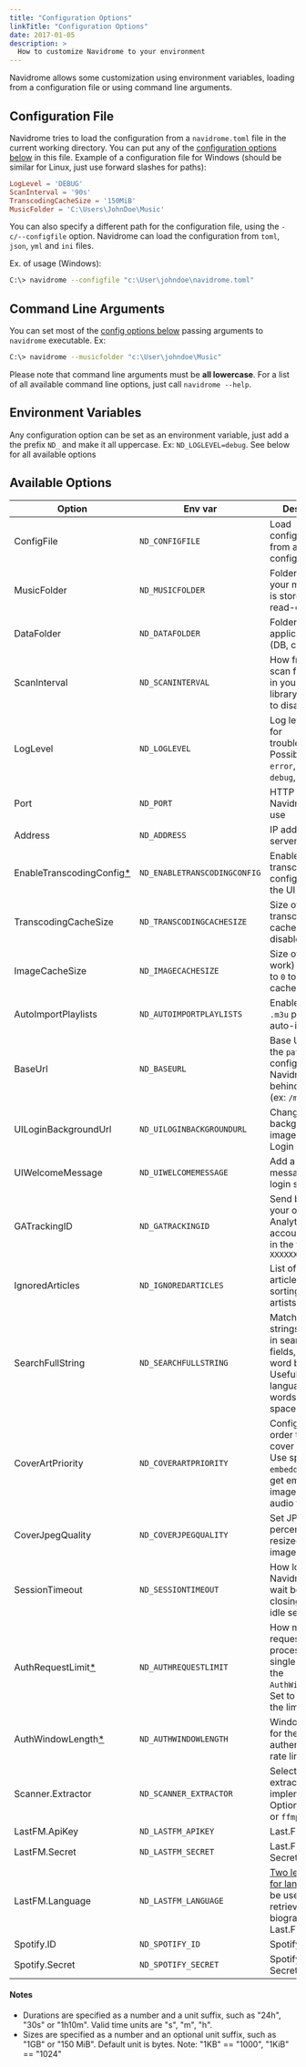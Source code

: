 ```yaml
---
title: "Configuration Options"
linkTitle: "Configuration Options"
date: 2017-01-05
description: >
  How to customize Navidrome to your environment
---
```


Navidrome allows some customization using environment variables, loading from a configuration file
or using command line arguments.

## Configuration File

Navidrome tries to load the configuration from a `navidrome.toml` file in the current working
directory. You can put any of the [configuration options below](#available-options) in this file. 
Example of a configuration file for Windows (should be similar for Linux, just use forward slashes for paths):

```toml
LogLevel = 'DEBUG'
ScanInterval = '90s'
TranscodingCacheSize = '150MiB'
MusicFolder = 'C:\Users\JohnDoe\Music' 
```

You can also specify a different path for the configuration file, using the `-c/--configfile` option.
Navidrome can load the configuration from `toml`, `json`, `yml` and `ini` files.

Ex. of usage (Windows):

```bash
C:\> navidrome --configfile "c:\User\johndoe\navidrome.toml"
```

## Command Line Arguments

You can set most of the [config options below](#available-options) passing arguments to `navidrome` executable. Ex:
```bash
C:\> navidrome --musicfolder "c:\User\johndoe\Music"
```

Please note that command line arguments must be **all lowercase**. For a list of all available command line options, 
just call `navidrome --help`.


## Environment Variables

Any configuration option can be set as an environment variable, just add a the prefix `ND_` and
make it all uppercase. Ex: `ND_LOGLEVEL=debug`. See below for all available options

## Available Options

| Option                                                | Env var                      | Description                                                                                                                | Default Value                            |
| ----------------------------------------------------- | ---------------------------- | -------------------------------------------------------------------------------------------------------------------------- | ---------------------------------------- |
| ConfigFile                                            | `ND_CONFIGFILE`              | Load configurations from an external config file                                                                           | `"./navidrome.toml"`                     |
| MusicFolder                                           | `ND_MUSICFOLDER`             | Folder where your music library is stored. Can be read-only                                                                | `"./music"`                              |
| DataFolder                                            | `ND_DATAFOLDER`              | Folder to store application data (DB, cache...)                                                                            | `"./data"`                               |
| ScanInterval                                          | `ND_SCANINTERVAL`            | How frequently to scan for changes in your music library. Set it to `0` to disable scans                                   | `"1m"`                                   |
| LogLevel                                              | `ND_LOGLEVEL`                | Log level. Useful for troubleshooting. Possible values: `error`, `info`, `debug`, `trace`                                  | `"info"`                                 |
| Port                                                  | `ND_PORT`                    | HTTP port Navidrome will use                                                                                               | `4533`                                   |
| Address                                               | `ND_ADDRESS`                 | IP address the server will bind to                                                                                         | `0.0.0.0` (all IPs)                      |
| EnableTranscodingConfig[\*](/docs/usage/security#transcoding-configuration) | `ND_ENABLETRANSCODINGCONFIG` | Enables transcoding configuration in the UI                                                          | `false`                                  |
| TranscodingCacheSize                                  | `ND_TRANSCODINGCACHESIZE`    | Size of transcoding cache. Set to `0` to disable cache                                                                     | `"100MB"`                                |
| ImageCacheSize                                        | `ND_IMAGECACHESIZE`          | Size of image (art work) cache. Set to `0` to disable cache                                                                | `"100MB"`                                |
| AutoImportPlaylists                                   | `ND_AUTOIMPORTPLAYLISTS`     | Enable/disable `.m3u` playlist auto-import                                                                                 | `true`                                   |
| BaseUrl                                               | `ND_BASEURL`                 | Base URL (only the `path` part) to configure Navidrome behind a proxy (ex: `/music`)                                       | _Empty_                                  |
| UILoginBackgroundUrl                                  | `ND_UILOGINBACKGROUNDURL`    | Change background image used in the Login page                                                                             | _random music image from Unsplash.com_   |
| UIWelcomeMessage                                      | `ND_UIWELCOMEMESSAGE`        | Add a welcome message to the login screen                                                                                  | _Empty_                                  |
| GATrackingID                                          | `ND_GATRACKINGID`            | Send basic info to your own Google Analytics account. Must be in the format `UA-XXXXXXXX`                                  | _Empty_ (disabled)                       |
| IgnoredArticles                                       | `ND_IGNOREDARTICLES`         | List of ignored articles when sorting/indexing artists                                                                     | `"The El La Los Las Le Les Os As O A"`   |
| SearchFullString                                      | `ND_SEARCHFULLSTRING`        | Match query strings anywhere in searchable fields, not only in word boundaries. Useful for languages where words are not space separated | `false`   |
| CoverArtPriority                                      | `ND_COVERARTPRIORITY`        | Configure the order to look for cover art images. Use special `embedded` value to get embedded images from the audio files | `"embedded, cover.*, folder.*, front.*"` |
| CoverJpegQuality                                      | `ND_COVERJPEGQUALITY`        | Set JPEG quality percentage for resized cover art images                                                                   | `75`                                     |
| SessionTimeout                                        | `ND_SESSIONTIMEOUT`          | How long Navidrome will wait before closing web ui idle sessions                                                           | `"24h"`                                  |
| AuthRequestLimit[\*](/docs/usage/security#login-limit-rating)    | `ND_AUTHREQUESTLIMIT`        | How many login requests can be processed from a single IP during the `AuthWindowLength`. Set to `0` to disable the limit rater | `5`                       |
| AuthWindowLength[\*](/docs/usage/security#login-limit-rating)    | `ND_AUTHWINDOWLENGTH`        | Window Length for the authentication rate limit                                                                 | `"20s"`                                  |
| Scanner.Extractor                                     | `ND_SCANNER_EXTRACTOR`       | Select metadata extractor implementation. Options: `taglib` or `ffmpeg`                                                    | `taglib`                                 |
| LastFM.ApiKey                                         | `ND_LASTFM_APIKEY`           | Last.FM ApiKey                                                                                                             | _Empty_                                  |
| LastFM.Secret                                         | `ND_LASTFM_SECRET`           | Last.FM Shared Secret                                                                                                      | _Empty_                                  |
| LastFM.Language                                       | `ND_LASTFM_LANGUAGE`         | [Two letter-code for language](https://en.wikipedia.org/wiki/List_of_ISO_639-1_codes) to be used to retrieve biographies from Last.FM                                               | `"en"`                                   |
| Spotify.ID                                            | `ND_SPOTIFY_ID`              | Spotify Client ID                                                                                                          | _Empty_                                  |
| Spotify.Secret                                        | `ND_SPOTIFY_SECRET`          | Spotify Client Secret                                                                                                      | _Empty_                                  |

#### Notes

- Durations are specified as a number and a unit suffix, such as "24h", "30s" or "1h10m". Valid
  time units are "s", "m", "h".
- Sizes are specified as a number and an optional unit suffix, such as "1GB" or "150 MiB". Default
  unit is bytes.  Note: "1KB" == "1000", "1KiB" == "1024"
